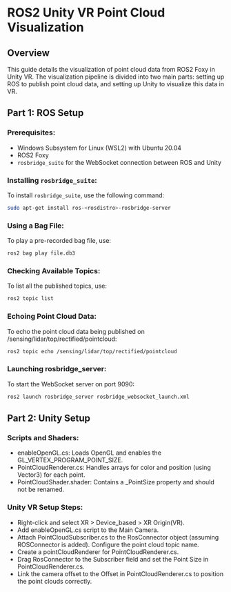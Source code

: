 # ROS2 Unity VR Point Cloud Visualization

## Overview
This guide details the visualization of point cloud data from ROS2 Foxy in Unity VR. The visualization pipeline is divided into two main parts: setting up ROS to publish point cloud data, and setting up Unity to visualize this data in VR.

## Part 1: ROS Setup

### Prerequisites:
- Windows Subsystem for Linux (WSL2) with Ubuntu 20.04
- ROS2 Foxy
- `rosbridge_suite` for the WebSocket connection between ROS and Unity

### Installing `rosbridge_suite`:
To install `rosbridge_suite`, use the following command:

```bash
sudo apt-get install ros-<rosdistro>-rosbridge-server
```

### Using a Bag File:
To play a pre-recorded bag file, use:

```bash
ros2 bag play file.db3
```

### Checking Available Topics:
To list all the published topics, use:

```bash
ros2 topic list
```

### Echoing Point Cloud Data:

To echo the point cloud data being published on /sensing/lidar/top/rectified/pointcloud:

```bash
ros2 topic echo /sensing/lidar/top/rectified/pointcloud
```

### Launching rosbridge_server:
To start the WebSocket server on port 9090:

```bash
ros2 launch rosbridge_server rosbridge_websocket_launch.xml
```

## Part 2: Unity Setup

### Scripts and Shaders:
- enableOpenGL.cs: Loads OpenGL and enables the GL_VERTEX_PROGRAM_POINT_SIZE.
- PointCloudRenderer.cs: Handles arrays for color and position (using Vector3) for each point.
- PointCloudShader.shader: Contains a _PointSize property and should not be renamed.

### Unity VR Setup Steps:
- Right-click and select XR > Device_based > XR Origin(VR).
- Add enableOpenGL.cs script to the Main Camera.
- Attach PointCloudSubscriber.cs to the RosConnector object (assuming ROSConnector is added). Configure the point cloud topic name.
- Create a pointCloudRenderer for PointCloudRenderer.cs.
- Drag RosConnector to the Subscriber field and set the Point Size in PointCloudRenderer.cs.
- Link the camera offset to the Offset in PointCloudRenderer.cs to position the point clouds correctly.

